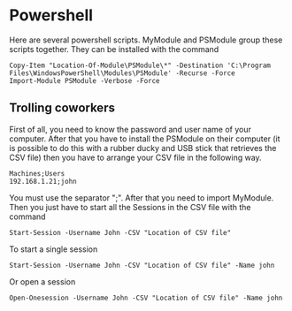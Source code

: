 # Powershell

Here are several powershell scripts. MyModule and PSModule group these scripts together.
They can be installed with the command
```pwsh
Copy-Item "Location-Of-Module\PSModule\*" -Destination 'C:\Program Files\WindowsPowerShell\Modules\PSModule' -Recurse -Force
Import-Module PSModule -Verbose -Force
```
## Trolling coworkers

First of all, you need to know the password and user name of your computer. After that you have to install the PSModule on their computer (it is possible to do this with a rubber ducky and USB stick that retrieves the CSV file) then you have to arrange your CSV file in the following way.
```
Machines;Users
192.168.1.21;john
```
You must use the separator ";". After that you need to import MyModule. Then you just have to start all the Sessions in the CSV file with the command 
```
Start-Session -Username John -CSV "Location of CSV file"
```
To start a single session
```
Start-Session -Username John -CSV "Location of CSV file" -Name john
```

Or open a session

```
Open-Onesession -Username John -CSV "Location of CSV file" -Name john
```
